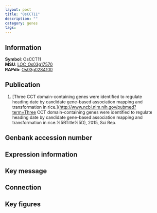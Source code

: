 ```yaml
---
layout: post
title: "OsCCT11"
description: ""
category: genes
tags: 
---
```


## Information
__Symbol__: OsCCT11  
__MSU__: [LOC_Os03g17570](http://rice.plantbiology.msu.edu/cgi-bin/ORF_infopage.cgi?orf=LOC_Os03g17570)  
__RAPdb__: [Os03g0284100](http://rapdb.dna.affrc.go.jp/viewer/gbrowse_details/irgsp1?name=Os03g0284100)  

## Publication
1. [Three CCT domain-containing genes were identified to regulate heading date by candidate gene-based association mapping and transformation in rice.](http://www.ncbi.nlm.nih.gov/pubmed?term=Three CCT domain-containing genes were identified to regulate heading date by candidate gene-based association mapping and transformation in rice.%5BTitle%5D), 2015, Sci Rep.

## Genbank accession number

## Expression information

## Key message

## Connection

## Key figures


